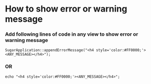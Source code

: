 # How to show error or warning message

### Add following lines of code in any view to show error or warning message

    SugarApplication::appendErrorMessage("<h4 style='color:#FF0000;'><ANY_MESSAGE></h4>");

### OR

    echo "<h4 style='color:#FF0000;'><ANY_MESSAGE></h4>"; 
